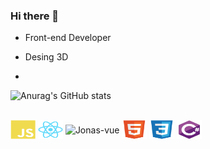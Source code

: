 ### Hi there 👋


-  Front-end Developer

-  Desing 3D
-  
![Anurag's GitHub stats](https://github-readme-stats.vercel.app/api?username=jnsdavid95&show_icons=true&theme=radical)

<div style="display: inline_block"><br>
  <img align="center" alt="Jonas-Js" height="30" width="40" src="https://raw.githubusercontent.com/devicons/devicon/master/icons/javascript/javascript-plain.svg">
  <img align="center" alt="Jonas-React" height="30" width="40" src="https://raw.githubusercontent.com/devicons/devicon/master/icons/react/react-original.svg">
  <img align="center" alt="Jonas-vue" height="30" width="40" src="https://cdn.jsdelivr.net/gh/devicons/devicon/icons/vuejs/vuejs-original.svg" />
  <img align="center" alt="Jonas-HTML" height="30" width="40" src="https://raw.githubusercontent.com/devicons/devicon/master/icons/html5/html5-original.svg">
  <img align="center" alt="Jonas-CSS" height="30" width="40" src="https://raw.githubusercontent.com/devicons/devicon/master/icons/css3/css3-original.svg">
  <img align="center" alt="Jonas-Csharp" height="30" width="40" src="https://raw.githubusercontent.com/devicons/devicon/master/icons/csharp/csharp-original.svg">
</div>
